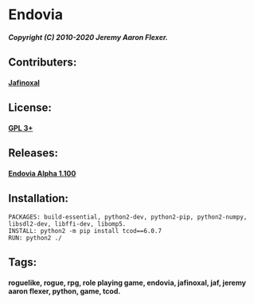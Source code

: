 # Endovia
##### Copyright (C) 2010-2020 Jeremy Aaron Flexer.
## Contributers:
#### [Jafinoxal](https://github.com/Jafinoxal "Jafinoxal Github")
## License:
#### [GPL 3+](https://github.com/Jafinoxal/Endovia/blob/master/License "Endovia License")
## Releases:
#### [Endovia Alpha 1.100](https://github.com/Jafinoxal/Endovia/releases/tag/1.100 "Endovia Alpha 1.100 Release")
## Installation:
    PACKAGES: build-essential, python2-dev, python2-pip, python2-numpy, libsdl2-dev, libffi-dev, libomp5.
    INSTALL: python2 -m pip install tcod==6.0.7
    RUN: python2 ./
## Tags:
#### roguelike, rogue, rpg, role playing game, endovia, jafinoxal, jaf, jeremy aaron flexer, python, game, tcod.
